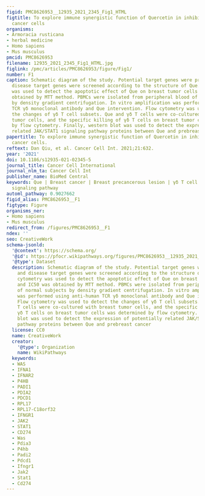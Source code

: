 ```yaml
---
figid: PMC8626953__12935_2021_2345_Fig1_HTML
figtitle: To explore immune synergistic function of Quercetin in inhibiting breast
  cancer cells
organisms:
- Armoracia rusticana
- herbal medicine
- Homo sapiens
- Mus musculus
pmcid: PMC8626953
filename: 12935_2021_2345_Fig1_HTML.jpg
figlink: /pmc/articles/PMC8626953/figure/Fig1/
number: F1
caption: Schematic diagram of the study. Potential target genes were predicted and
  disease target genes were screened according to the structure of Que. Flow cytometry
  was used to detect the apoptotic effect of Que on breast tumor cells and IC50 was
  obtained by MTT method. PBMCs were isolated from peripheral blood of normal subjects
  by density gradient centrifugation. In vitro amplification was performed using anti-human
  TCR γδ monoclonal antibody and Que intervention. Flow cytometry was used to detect
  the changes of γδ T cell subsets. Que and γδ T cells were co-cultured with breast
  tumor cells, and the specific killing of γδ T cells on breast tumor cells was determined
  by flow cytometry. Finally, western blot was used to detect the expression of potentially
  related JAK/STAT1 signaling pathway proteins between Que and prebreast cancer
papertitle: To explore immune synergistic function of Quercetin in inhibiting breast
  cancer cells.
reftext: Dan Qiu, et al. Cancer Cell Int. 2021;21:632.
year: '2021'
doi: 10.1186/s12935-021-02345-5
journal_title: Cancer Cell International
journal_nlm_ta: Cancer Cell Int
publisher_name: BioMed Central
keywords: Que | Breast cancer | Breast precancerous lesion | γδ T cell | JAK/STAT1
  signaling pathway
automl_pathway: 0.9027662
figid_alias: PMC8626953__F1
figtype: Figure
organisms_ner:
- Homo sapiens
- Mus musculus
redirect_from: /figures/PMC8626953__F1
ndex: ''
seo: CreativeWork
schema-jsonld:
  '@context': https://schema.org/
  '@id': https://pfocr.wikipathways.org/figures/PMC8626953__12935_2021_2345_Fig1_HTML.html
  '@type': Dataset
  description: Schematic diagram of the study. Potential target genes were predicted
    and disease target genes were screened according to the structure of Que. Flow
    cytometry was used to detect the apoptotic effect of Que on breast tumor cells
    and IC50 was obtained by MTT method. PBMCs were isolated from peripheral blood
    of normal subjects by density gradient centrifugation. In vitro amplification
    was performed using anti-human TCR γδ monoclonal antibody and Que intervention.
    Flow cytometry was used to detect the changes of γδ T cell subsets. Que and γδ
    T cells were co-cultured with breast tumor cells, and the specific killing of
    γδ T cells on breast tumor cells was determined by flow cytometry. Finally, western
    blot was used to detect the expression of potentially related JAK/STAT1 signaling
    pathway proteins between Que and prebreast cancer
  license: CC0
  name: CreativeWork
  creator:
    '@type': Organization
    name: WikiPathways
  keywords:
  - WAS
  - IFNA1
  - IFNAR2
  - P4HB
  - PADI1
  - PDIA2
  - PDCD1
  - RPL17
  - RPL17-C18orf32
  - IFNGR1
  - JAK2
  - STAT1
  - CD274
  - Was
  - Pdia3
  - P4hb
  - Padi2
  - Pdcd1
  - Ifngr1
  - Jak2
  - Stat1
  - Cd274
---
```

